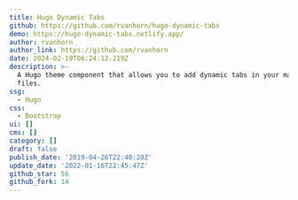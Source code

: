 ```yaml
---
title: Hugo Dynamic Tabs
github: https://github.com/rvanhorn/hugo-dynamic-tabs
demo: https://hugo-dynamic-tabs.netlify.app/
author: rvanhorn
author_link: https://github.com/rvanhorn
date: 2024-02-19T06:24:12.219Z
description: >-
  A Hugo theme component that allows you to add dynamic tabs in your markdown
  files.
ssg:
  - Hugo
css:
  - Bootstrap
ui: []
cms: []
category: []
draft: false
publish_date: '2019-04-26T22:40:28Z'
update_date: '2022-01-16T22:45:47Z'
github_star: 56
github_fork: 14
---
```

